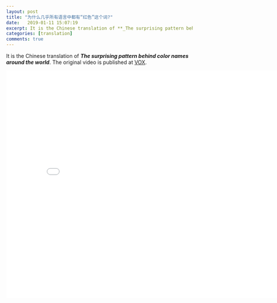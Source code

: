 ```yaml
---
layout: post
title: "为什么几乎所有语言中都有“红色”这个词?"
date:   2019-01-11 15:07:19
excerpt: It is the Chinese translation of **_The surprising pattern behind color names around the world_**. 
categories: [translation]
comments: true
---
```

It is the Chinese translation of **_The surprising pattern behind color names around the world_**. The original video is published at [VOX](https://www.vox.com/videos/2017/5/16/15646500/color-pattern-language). 

<iframe width="820" height="615" src="//player.bilibili.com/player.html?aid=13434648&cid=22008594&page=1" frameborder="no" allowfullscreen="true"></iframe>
